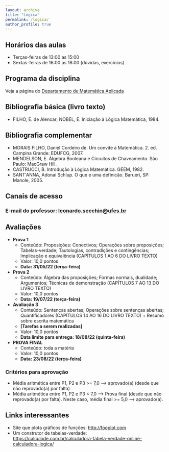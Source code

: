 ```yaml
---
layout: archive
title: "Lógica"
permalink: /logica/
author_profile: true
---
```


## Horários das aulas

- Terças-feiras de 13:00 as 15:00
- Sextas-feiras de 16:00 as 18:00 (dúvidas, exercícios)


## Programa da disciplina

Veja a página do [Departamento de Matemática Aplicada](http://matematicaaplicada.saomateus.ufes.br/programas-de-disciplinas-do-dma)


## Bibliografia básica (livro texto)

- FILHO, E. de Alencar; NOBEL, E. Iniciação à Lógica Matemática, 1984.


## Bibliografia complementar

- MORAIS FILHO, Daniel Cordeiro de. Um convite à Matemática. 2. ed. Campina Grande: EDUFCG, 2007.
- MENDELSON, E. Álgebra Booleana e Circuitos de Chaveamento. São Paulo: MacGraw Hill.
- CASTRUCCI, B. Introdução à Lógica Matemática. GEEM, 1982.
- SANT'ANNA, Adonai Schlup. O que e uma definicão. Barueri, SP: Manole, 2005.

## Canais de acesso

### E-mail do professor: leonardo.secchin@ufes.br


## Avaliações

- **Prova 1**
  - Conteúdo: Proposições: Conectivos; Operações sobre proposições; Tabelas-verdade; Tautologias, contradições e contingências; Implicação e equivalência (CAPÍTULOS 1 AO 6 DO LIVRO TEXTO)
  - Valor: 10,0 pontos
  - **Data: 31/05/22 (terça-feira)**
- **Prova 2**
  - Conteúdo: Álgebra das proposições; Formas normais, dualidade; Argumentos; Técnicas de demonstração (CAPÍTULOS 7 AO 13 DO LIVRO TEXTO)
  - Valor: 10,0 pontos
  - **Data: 19/07/22 (terça-feira)**
- **Avaliação 3**
  - Conteúdo: Sentenças abertas; Operações sobre sentenças abertas; Quantificadores (CAPÍTULOS 14 AO 16 DO LIVRO TEXTO) + Resumo sobre escrita matemática
  - **[Tarefas a serem realizadas]<!--(https://drive.google.com/file/d/1re8FucQjuK-pf02RVXW6DBn3i-SJ8JLa/view?usp=sharing)-->**
  - Valor: 10,0 pontos
  - **Data limite para entrega: 18/08/22 (quinta-feira)**
- **PROVA FINAL**
  - Conteúdo: toda a matéria
  - Valor: 10,0 pontos
  - **Data: 23/08/22 (terça-feira)**

### Critérios para aprovação

- Média aritmética entre P1, P2 e P3 >= 7,0 —–> aprovado(a) (desde que não reprovado(a) por falta)
- Média aritmética entre P1, P2 e P3 < 7,0 —–> Prova final (desde que não reprovado(a) por falta). Neste caso, média final >= 5,0 —–> aprovado(a).


## Links interessantes

- Site que plota gráficos de funções: <http://fooplot.com>
- Um construtor de tabelas-verdade: <https://calculode.com.br/calculadora-tabela-verdade-online-calculadora-logica/>
